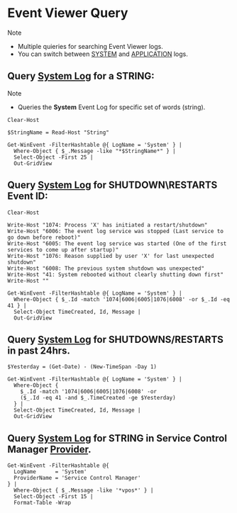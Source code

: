 # Event Viewer Query

> [!NOTE]
> - Multiple quieries for searching Event Viewer logs.
> - You can switch between <ins>SYSTEM</ins> and <ins>APPLICATION</ins> logs. 

## Query <ins>System Log</ins> for a **STRING**:

> [!NOTE]
> - Queries the **System** Event Log for specific set of words (string).

```
Clear-Host

$StringName = Read-Host "String"

Get-WinEvent -FilterHashtable @{ LogName = 'System' } |
  Where-Object { $_.Message -like "*$StringName*" } |
  Select-Object -First 25 |
  Out-GridView
```

## Query <ins>System Log</ins> for **SHUTDOWN\RESTARTS** Event ID:

```
Clear-Host

Write-Host "1074: Process 'X' has initiated a restart/shutdown"
Write-Host "6006: The event log service was stopped (Last service to go down before reboot)"
Write-Host "6005: The event log service was started (One of the first services to come up after startup)"
Write-Host "1076: Reason supplied by user 'X' for last unexpected shutdown"
Write-Host "6008: The previous system shutdown was unexpected"
Write-Host "41: System rebooted without clearly shutting down first"
Write-Host ""

Get-WinEvent -FilterHashtable @{ LogName = 'System' } |
  Where-Object { $_.Id -match '1074|6006|6005|1076|6008' -or $_.Id -eq 41 } |
  Select-Object TimeCreated, Id, Message |
  Out-GridView
```

## Query <ins>System Log</ins> for **SHUTDOWNS/RESTARTS** in past 24hrs.
```
$Yesterday = (Get-Date) - (New-TimeSpan -Day 1)

Get-WinEvent -FilterHashtable @{ LogName = 'System' } |
  Where-Object {
    $_.Id -match '1074|6006|6005|1076|6008' -or
    ($_.Id -eq 41 -and $_.TimeCreated -ge $Yesterday)
  } |
  Select-Object TimeCreated, Id, Message |
  Out-GridView
 ```

## Query <ins>System Log</ins> for STRING in Service Control Manager <ins>Provider</ins>.
```
Get-WinEvent -FilterHashtable @{
  LogName      = 'System'
  ProviderName = 'Service Control Manager'
} |
  Where-Object { $_.Message -like '*vpos*' } |
  Select-Object -First 15 |
  Format-Table -Wrap
```
